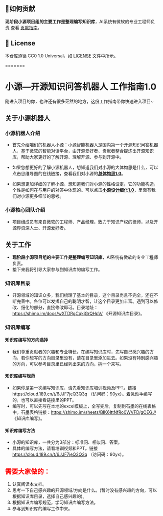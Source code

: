 

## 👏如何贡献

**现阶段小源项目组的主要工作是整理编写知识库**，AI系统有微软的专业工程师负责,查看 [贡献指南][contribute]。

[contribute]: https://github.com/kaiyuanshe/xiaoyuan/blob/master/CONTRIBUTING.md

## 📄 License

本仓库遵循 CC0 1.0 Universal，如 [LICENSE][LICENSE] 文件中所示。

[LICENSE]: https://github.com/kaiyuanshe/xiaoyuan/blob/master/LICENSE
=======
# 小源—开源知识问答机器人 工作指南1.0

刚进入项目的你，也许还有很多茫然的地方，这份工作指南带你快速进入项目~

## 关于小源机器人

### 小源机器人介绍

- 首先介绍咱们的机器人小源：小源智能机器人是国内第一个开源知识问答机器人，基于微软的智能对话平台，由开源爱好者、贡献者整合提炼出开源知识库，帮助大家更好的了解开源、理解开源、参与到开源中。

- 如果您想更好的了解小源机器人，想知道我们对小源的大体构思是什么，可以点击思维导图的在线链接，查看我们对小源的[**总体构思1.0**](https://www.processon.com/view/link/5f71554ce401fd64b5dfbe57)。

- 如果想更加详细的了解小源，想知道我们对小源的性格设定，它的功能构造，个性是如何在与用户的对答中体现的。可以点击[**小源设计细化1.0**](https://www.processon.com/view/link/5f715683637689435ff0c9a6)，里面有我们对小源更多细节的思考。


### 小源核心团队介绍

- 项目组成员有来自微软的工程师、产品经理，致力于知识产权的律师，以及开源界资深人士、开源爱好者。

## 关于工作

- **现阶段小源项目组的主要工作是整理编写知识库**，AI系统有微软的专业工程师负责。
- 接下来我将引导大家参与到知识库的编写工作。

### 知识库目录

- 开源领域的知识众多，我们梳理了基本的目录，这个目录尚且不完全，还在不断完善中。各位可以发挥自己的聪明才智，让这个目录更加丰富。遇到可以修改、细化的部分，直接修改即可。目录地址：<a href="https://shimo.im/docs/wXTDRgCqkjGrQHpV/" target="_blank">https://shimo.im/docs/wXTDRgCqkjGrQHpV/</a> 《开源知识库目录》。

### 知识库编写

#### 知识库编写的方向选择

- 我们尊重贡献者的兴趣和专业特长，在编写知识库时，先写自己感兴趣的方向，若你想写的方向目录里没有，请在目录里添加进去。如果没有特别感兴趣的方向，可以参考目录里已经列出来的方向，挑一个来写。

#### 知识库编写规范

- 如果你是第一次编写知识库，请先看知识库培训视频及PPT。链接 <a href="https://cloud.189.cn/t/6JJF7jeQ3Q3q" target="_blank">https://cloud.189.cn/t/6JJF7jeQ3Q3q</a> （访问码：90yx）。着急动手编写的，也可以直接看链接里的PPT。
- 编写时，可以先写在本地的excel模板上，全写完后，复制到石墨的在线表格中。石墨表格链接：<a href="https://shimo.im/sheets/BIK6IttNfRo0WVFD/gOEGJ/" target="_blank">https://shimo.im/sheets/BIK6IttNfRo0WVFD/gOEGJ/</a>  《知识库编写》。

#### 知识库编写方法

- 小源的知识库，一共分为3部分：标准问、相似问、答案。
- 具体的编写方法，请看培训视频和PPT。链接 <a href="https://cloud.189.cn/t/6JJF7jeQ3Q3q" target="_blank">https://cloud.189.cn/t/6JJF7jeQ3Q3q</a> （访问码：90yx）。

## <font color=#FF0000>   需要大家做的： </font> 

1. 认真阅读本文档。
2. 思考一下自己感兴趣的开源领域/方向是什么。(暂时没有感兴趣的方向，可以根据知识库目录，选择自己感兴趣的)。
3. 根据知识库编写规范，学习知识库编写方法。
4. 参与到知识库的编写工作中来。
